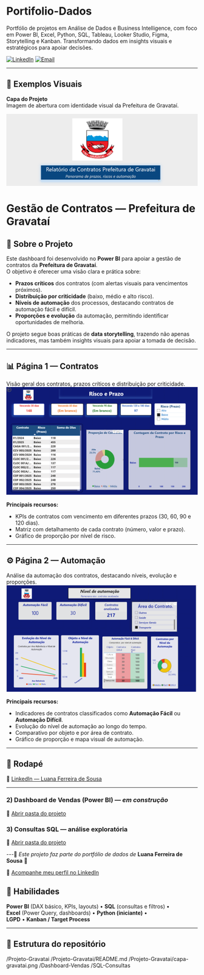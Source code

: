 # Portifolio-Dados
Portfólio de projetos em Análise de Dados e Business Intelligence, com foco em Power BI, Excel, Python, SQL, Tableau, Looker Studio, Figma, Storytelling e Kanban. Transformando dados em insights visuais e estratégicos para apoiar decisões.

[![LinkedIn](https://img.shields.io/badge/LinkedIn-000?style=for-the-badge&logo=linkedin&logoColor=0E76A8)](https://www.linkedin.com/in/luaferreira-desousa)
[![Email](https://img.shields.io/badge/Email-000?style=for-the-badge&logo=gmail&logoColor=red)](mailto:luananoni@hptmail.com)

---
## 📌 Exemplos Visuais

 **Capa do Projeto**    
Imagem de abertura com identidade visual da Prefeitura de Gravataí.  

![Capa do Projeto](Projeto-Gravatai/imagens/Gravatai_Capa.PNG)




# Gestão de Contratos — Prefeitura de Gravataí

## 🔎 Sobre o Projeto  
Este dashboard foi desenvolvido no **Power BI** para apoiar a gestão de contratos da **Prefeitura de Gravataí**.  
O objetivo é oferecer uma visão clara e prática sobre:  
- **Prazos críticos** dos contratos (com alertas visuais para vencimentos próximos).  
- **Distribuição por criticidade** (baixo, médio e alto risco).  
- **Níveis de automação** dos processos, destacando contratos de automação fácil e difícil.  
- **Proporções e evolução** da automação, permitindo identificar oportunidades de melhoria.  

O projeto segue boas práticas de **data storytelling**, trazendo não apenas indicadores, mas também insights visuais para apoiar a tomada de decisão.  

---

## 📊 Página 1 — Contratos  
Visão geral dos contratos, prazos críticos e distribuição por criticidade.  
![Painel de Contratos](Projeto-Gravatai/imagens/Dashboard_Contratos.PNG)  

**Principais recursos:**  
- KPIs de contratos com vencimento em diferentes prazos (30, 60, 90 e 120 dias).  
- Matriz com detalhamento de cada contrato (número, valor e prazo).  
- Gráfico de proporção por nível de risco.  

---

## ⚙️ Página 2 — Automação  
Análise da automação dos contratos, destacando níveis, evolução e proporções.  
![Dashboard de Automação](Projeto-Gravatai/imagens/Dashboard_Automacao.PNG)  

**Principais recursos:**  
- Indicadores de contratos classificados como **Automação Fácil** ou **Automação Difícil**.  
- Evolução do nível de automação ao longo do tempo.  
- Comparativo por objeto e por área de contrato.  
- Gráfico de proporção e mapa visual de automação.  

---

## 📌 Rodapé  
🔗 [LinkedIn — Luana Ferreira de Sousa](https://www.linkedin.com/in/luaferreira-desousa)  

---    

### 2) Dashboard de Vendas (Power BI) — *em construção*
📁 [Abrir pasta do projeto](Dashboard-Vendas)

### 3) Consultas SQL — análise exploratória
📁 [Abrir pasta do projeto](SQL-Consultas)

---🌟 *Este projeto faz parte do portfólio de dados de* **Luana Ferreira de Sousa** 🌟  

🔗 [Acompanhe meu perfil no LinkedIn](https://www.linkedin.com/in/luaferrreira-desousa) 

## 🧰 Habilidades
**Power BI** (DAX básico, KPIs, layouts) • **SQL** (consultas e filtros) •  
**Excel** (Power Query, dashboards) • **Python (iniciante)** •  
**LGPD** • **Kanban / Target Process**

---
## 📂 Estrutura do repositório
/Projeto-Gravatai
/Projeto-Gravatai/README.md
/Projeto-Gravatai/capa-gravatai.png
/Dashboard-Vendas
/SQL-Consultas



